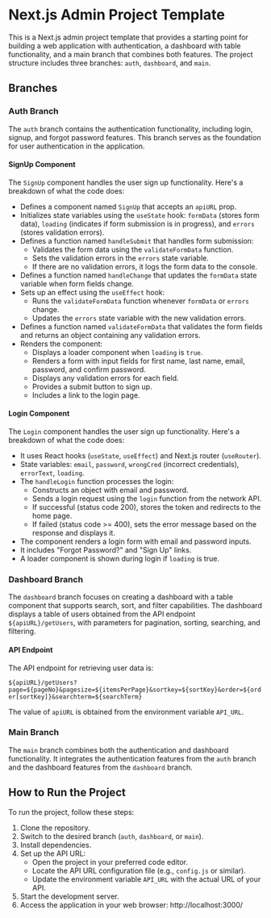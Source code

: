 # Next.js Admin Project Template

This is a Next.js admin project template that provides a starting point for building a web application with authentication, a dashboard with table functionality, and a main branch that combines both features. The project structure includes three branches: `auth`, `dashboard`, and `main`.

## Branches

### Auth Branch

The `auth` branch contains the authentication functionality, including login, signup, and forgot password features. This branch serves as the foundation for user authentication in the application.

#### SignUp Component

The `SignUp` component handles the user sign up functionality. Here's a breakdown of what the code does:

- Defines a component named `SignUp` that accepts an `apiURL` prop.
- Initializes state variables using the `useState` hook: `formData` (stores form data), `loading` (indicates if form submission is in progress), and `errors` (stores validation errors).
- Defines a function named `handleSubmit` that handles form submission:
  - Validates the form data using the `validateFormData` function.
  - Sets the validation errors in the `errors` state variable.
  - If there are no validation errors, it logs the form data to the console.
- Defines a function named `handleChange` that updates the `formData` state variable when form fields change.
- Sets up an effect using the `useEffect` hook:
  - Runs the `validateFormData` function whenever `formData` or `errors` change.
  - Updates the `errors` state variable with the new validation errors.
- Defines a function named `validateFormData` that validates the form fields and returns an object containing any validation errors.
- Renders the component:
  - Displays a loader component when `loading` is `true`.
  - Renders a form with input fields for first name, last name, email, password, and confirm password.
  - Displays any validation errors for each field.
  - Provides a submit button to sign up.
  - Includes a link to the login page.

#### Login Component

The `Login` component handles the user sign up functionality. Here's a breakdown of what the code does:

- It uses React hooks (`useState`, `useEffect`) and Next.js router (`useRouter`).
- State variables: `email`, `password`, `wrongCred` (incorrect credentials), `errorText`, `loading`.
- The `handleLogin` function processes the login:
  - Constructs an object with email and password.
  - Sends a login request using the `login` function from the network API.
  - If successful (status code 200), stores the token and redirects to the home page.
  - If failed (status code >= 400), sets the error message based on the response and displays it.
- The component renders a login form with email and password inputs.
- It includes "Forgot Password?" and "Sign Up" links.
- A loader component is shown during login if `loading` is true.


### Dashboard Branch

The `dashboard` branch focuses on creating a dashboard with a table component that supports search, sort, and filter capabilities. The dashboard displays a table of users obtained from the API endpoint `${apiURL}/getUsers`, with parameters for pagination, sorting, searching, and filtering.

#### API Endpoint

The API endpoint for retrieving user data is:

`${apiURL}/getUsers?page=${pageNo}&pagesize=${itemsPerPage}&sortkey=${sortKey}&order=${order[sortKey]}&searchterm=${searchTerm}`

The value of `apiURL` is obtained from the environment variable `API_URL`.

### Main Branch

The `main` branch combines both the authentication and dashboard functionality. It integrates the authentication features from the `auth` branch and the dashboard features from the `dashboard` branch.

## How to Run the Project

To run the project, follow these steps:

1. Clone the repository.
2. Switch to the desired branch (`auth`, `dashboard`, or `main`).
3. Install dependencies.
4. Set up the API URL:
   - Open the project in your preferred code editor.
   - Locate the API URL configuration file (e.g., `config.js` or similar).
   - Update the environment variable `API_URL` with the actual URL of your API.
5. Start the development server.
6. Access the application in your web browser: http://localhost:3000/